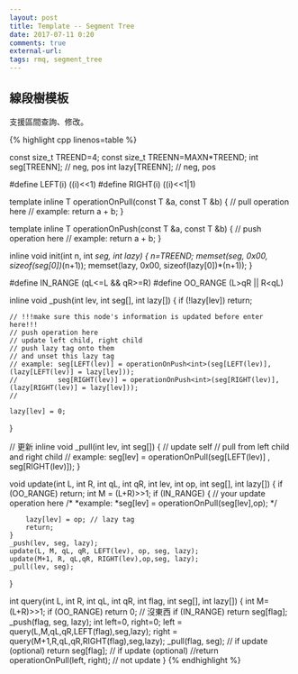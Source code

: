 ```yaml
---
layout: post
title: Template -- Segment Tree
date: 2017-07-11 0:20
comments: true
external-url:
tags: rmq, segment_tree
---
```


## 線段樹模板

支援區間查詢、修改。

{% highlight cpp linenos=table %}

const size_t TREEND=4;
const size_t TREENN=MAXN*TREEND;
int  seg[TREENN]; // neg, pos
int lazy[TREENN];  // neg, pos

#define LEFT(i) ((i)<<1)
#define RIGHT(i) ((i)<<1|1)

template <class T>
inline T operationOnPull(const T &a, const T &b) {
    // pull operation here
    // example: return a + b;
}

template <class T>
inline T operationOnPush(const T &a, const T &b) {
    // push operation here
    // example: return a + b;
}

inline void init(int n, int *seg, int *lazy) {
    n*=TREEND;
    memset(seg, 0x00, sizeof(seg[0])*(n+1));
    memset(lazy, 0x00, sizeof(lazy[0])*(n+1));
}

#define IN_RANGE (qL<=L && qR>=R)
#define OO_RANGE (L>qR || R<qL)

inline void _push(int lev, int seg[], int lazy[]) {
    if (!lazy[lev]) return;

    // !!!make sure this node's information is updated before enter here!!!
    // push operation here
    // update left child, right child
    // push lazy tag onto them
    // and unset this lazy tag
    // example: seg[LEFT(lev)] = operationOnPush<int>(seg[LEFT(lev)],  (lazy[LEFT(lev)] = lazy[lev])); 
    //          seg[RIGHT(lev)] = operationOnPush<int>(seg[RIGHT(lev)], (lazy[RIGHT(lev)] = lazy[lev])); 
    //

    lazy[lev] = 0;
}

// 更新
inline void _pull(int lev, int seg[]) {
    // update self
    // pull from left child and right child
    // example: seg[lev] = operationOnPull<int>(seg[LEFT(lev)] , seg[RIGHT(lev)]);
}

void update(int L, int R, int qL, int qR, int lev, int op, int seg[], int lazy[]) {
    if (OO_RANGE) return;
    int M = (L+R)>>1;
    if (IN_RANGE) {
        // your update operation here
        /* 
        *example:
        *seg[lev] = operationOnPull<int>(seg[lev],op);
        */

        lazy[lev] = op; // lazy tag
        return;
    }
    _push(lev, seg, lazy);
    update(L, M, qL, qR, LEFT(lev), op, seg, lazy);
    update(M+1, R, qL,qR, RIGHT(lev),op,seg, lazy);
    _pull(lev, seg);
}

int query(int L, int R, int qL, int qR, int flag, int seg[], int lazy[]) {
    int M=(L+R)>>1;
    if (OO_RANGE) return 0; // 沒東西
    if (IN_RANGE) return seg[flag];
    _push(flag, seg, lazy);
    int left=0, right=0;
    left = query(L,M,qL,qR,LEFT(flag),seg,lazy);
    right = query(M+1,R,qL,qR,RIGHT(flag),seg,lazy);
    _pull(flag, seg); // if update (optional)
    return seg[flag]; // if update (optional)
    //return operationOnPull<int>(left, right); // not update
}
{% endhighlight %}


